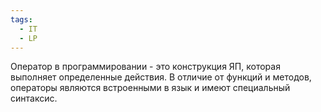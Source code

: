 ```yaml
---
tags:
  - IT
  - LP
---
```

Оператор в программировании - это конструкция ЯП, которая выполняет определенные действия. В отличие от функций и методов, операторы являются встроенными в язык и имеют специальный синтаксис.

